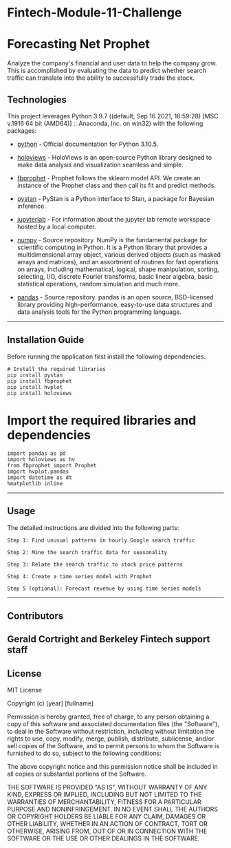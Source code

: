 # Fintech-Module-11-Challenge


# Forecasting Net Prophet

Analyze the company's financial and user data to help the company grow. This is accomplished by evaluating the data to predict whether search traffic can translate into the ability to successfully trade the stock.

## Technologies

This project leverages Python 3.9.7 ((default, Sep 16 2021, 16:59:28) [MSC v.1916 64 bit (AMD64)] :: Anaconda, Inc. on win32) with the following packages:
 
 * [python](https://www.python.org/) - Official documentation for Python 3.10.5. 
  
 * [holoviews](https://holoviews.org/) - HoloViews is an open-source Python library designed to make data analysis and visualization seamless and simple. 

 * [fbprophet](https://facebook.github.io/prophet/docs/quick_start.html) - Prophet follows the sklearn model API. We create an instance of the Prophet class and then call its fit and predict methods.

 * [pystan](https://pystan.readthedocs.io/en/latest/) - PyStan is a Python interface to Stan, a package for Bayesian inference.

* [jupyterlab](https://jupyterlab.readthedocs.io/en/stable/user/urls.html#managing-workspaces-ui) - For information about the jupyter lab remote workspace hosted by a local computer.

* [numpy](https://numpy.org/doc/stable/) - Source repository. 
NumPy is the fundamental package for scientific computing in Python. It is a Python library that provides a multidimensional array object, various derived objects (such as masked arrays and matrices), and an assortment of routines for fast operations on arrays, including mathematical, logical, shape manipulation, sorting, selecting, I/O, discrete Fourier transforms, basic linear algebra, basic statistical operations, random simulation and much more.
 
* [pandas](https://pandas.pydata.org/docs/) - Source repository. 
pandas is an open source, BSD-licensed library providing high-performance, easy-to-use data structures and data analysis tools for the Python programming language.


---

## Installation Guide

Before running the application first install the following dependencies.

```
# Install the required libraries
pip install pystan
pip install fbprophet
pip install hvplot
pip install holoviews
```

# Import the required libraries and dependencies
```
import pandas as pd
import holoviews as hv
from fbprophet import Prophet
import hvplot.pandas
import datetime as dt
%matplotlib inline
```
---

## Usage

The detailed instructions are divided into the following parts:


    Step 1: Find unusual patterns in hourly Google search traffic

    Step 2: Mine the search traffic data for seasonality

    Step 3: Relate the search traffic to stock price patterns

    Step 4: Create a time series model with Prophet

    Step 5 (optional): Forecast revenue by using time series models

---

## Contributors

Gerald Cortright and Berkeley Fintech support staff
---

## License

MIT License

Copyright (c) [year] [fullname]

Permission is hereby granted, free of charge, to any person obtaining a copy
of this software and associated documentation files (the "Software"), to deal
in the Software without restriction, including without limitation the rights
to use, copy, modify, merge, publish, distribute, sublicense, and/or sell
copies of the Software, and to permit persons to whom the Software is
furnished to do so, subject to the following conditions:

The above copyright notice and this permission notice shall be included in all
copies or substantial portions of the Software.

THE SOFTWARE IS PROVIDED "AS IS", WITHOUT WARRANTY OF ANY KIND, EXPRESS OR
IMPLIED, INCLUDING BUT NOT LIMITED TO THE WARRANTIES OF MERCHANTABILITY,
FITNESS FOR A PARTICULAR PURPOSE AND NONINFRINGEMENT. IN NO EVENT SHALL THE
AUTHORS OR COPYRIGHT HOLDERS BE LIABLE FOR ANY CLAIM, DAMAGES OR OTHER
LIABILITY, WHETHER IN AN ACTION OF CONTRACT, TORT OR OTHERWISE, ARISING FROM,
OUT OF OR IN CONNECTION WITH THE SOFTWARE OR THE USE OR OTHER DEALINGS IN THE
SOFTWARE.
